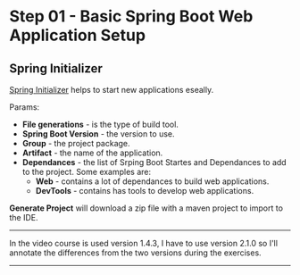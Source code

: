 # Step 01 - Basic Spring Boot Web Application Setup

## Spring Initializer

[Spring Initializer](https://start.spring.io/) helps to start new applications eseally.

Params:
- **File generations** - is the type of build tool.
- **Spring Boot Version** - the version to use.
- **Group** - the project package.
- **Artifact** - the name of the application.
- **Dependances** - the list of Srping Boot Startes and Dependances to add to the project.
  Some examples are:
  - **Web** - contains a lot of dependances to build web applications.
  - **DevTools** - contains has tools to develop web applications.

**Generate Project** will download a zip file with a maven project to import to the IDE.

---

In the video course is used version 1.4.3,
I have to use version 2.1.0 so I'll annotate the differences from the two versions during the exercises.

---
